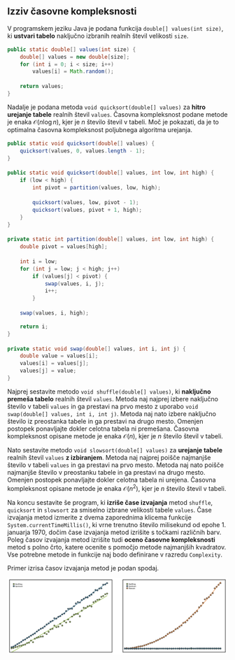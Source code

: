 ## Izziv časovne kompleksnosti

V programskem jeziku Java je podana funkcija `double[] values(int size)`, ki **ustvari tabelo** naključno izbranih realnih števil velikosti `size`.

```java
public static double[] values(int size) {
	double[] values = new double[size];
	for (int i = 0; i < size; i++)
		values[i] = Math.random();
		
	return values;
}
```

Nadalje je podana metoda `void quicksort(double[] values)` za **hitro urejanje tabele** realnih števil `values`. Časovna kompleksnost podane metode je enaka $\mathcal{O}(n\log n)$, kjer je $n$ število števil v tabeli. Moč je pokazati, da je to optimalna časovna kompleksnost poljubnega algoritma urejanja.

```java
public static void quicksort(double[] values) {
	quicksort(values, 0, values.length - 1);
}
	
public static void quicksort(double[] values, int low, int high) {
	if (low < high) {
		int pivot = partition(values, low, high);
	
		quicksort(values, low, pivot - 1);
		quicksort(values, pivot + 1, high);
	}
}

private static int partition(double[] values, int low, int high) {
	double pivot = values[high];
		
	int i = low;
	for (int j = low; j < high; j++)
		if (values[j] < pivot) {
			swap(values, i, j);
			i++;
		}
		
	swap(values, i, high);
```
```java		
	return i;
}

private static void swap(double[] values, int i, int j) {
	double value = values[i];
	values[i] = values[j];
	values[j] = value;
}
```

Najprej sestavite metodo `void shuffle(double[] values)`, ki **naključno premeša tabelo** realnih števil `values`. Metoda naj najprej izbere naključno število v tabeli `values` in ga prestavi na prvo mesto z uporabo `void swap(double[] values, int i, int j)`. Metoda naj nato izbere naključno število iz preostanka tabele in ga prestavi na drugo mesto. Omenjen postopek ponavljajte dokler celotna tabela ni premešana. Časovna kompleksnost opisane metode je enaka $\mathcal{O}(n)$, kjer je $n$ število števil v tabeli.

Nato sestavite metodo `void slowsort(double[] values)` za **urejanje tabele** realnih števil `values` **z izbiranjem**. Metoda naj najprej poišče najmanjše število v tabeli `values` in ga prestavi na prvo mesto. Metoda naj nato poišče najmanjše število v preostanku tabele in ga prestavi na drugo mesto. Omenjen postopek ponavljajte dokler celotna tabela ni urejena. Časovna kompleksnost opisane metode je enaka $\mathcal{O}(n^2)$, kjer je $n$ število števil v tabeli.

Na koncu sestavite še program, ki **izriše čase izvajanja** metod `shuffle`, `quicksort` in `slowsort` za smiselno izbrane velikosti tabele `values`. Čase izvajanja metod izmerite z dvema zaporednima klicema funkcije `System.currentTimeMillis()`, ki vrne trenutno število milisekund od epohe 1. januarja 1970, dočim čase izvajanja metod izrišite s točkami različnih barv. Poleg časov izvajanja metod izrišite tudi **oceno časovne kompleksnosti** metod s polno črto, katere ocenite s pomočjo metode najmanjših kvadratov. Vse potrebne metode in funkcije naj bodo definirane v razredu `Complexity`.

Primer izrisa časov izvajanja metod je podan spodaj. 

![complexity.png](complexity.png)
